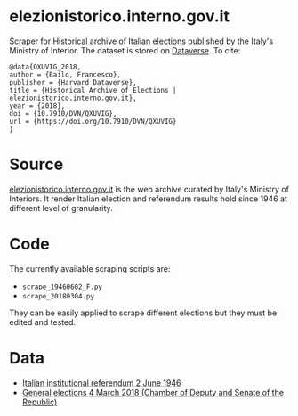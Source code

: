 # elezionistorico.interno.gov.it

Scraper for Historical archive of Italian elections published by the Italy's Ministry of Interior. The dataset is stored on [Dataverse](https://doi.org/10.7910/DVN/QXUVIG). To cite:

```
@data{QXUVIG_2018,
author = {Bailo, Francesco},
publisher = {Harvard Dataverse},
title = {Historical Archive of Elections | elezionistorico.interno.gov.it},
year = {2018},
doi = {10.7910/DVN/QXUVIG},
url = {https://doi.org/10.7910/DVN/QXUVIG}
}
```

# Source

[elezionistorico.interno.gov.it](http://elezionistorico.interno.gov.it/index.php?tpel=C&dtel=04/03/2018) is the web archive curated by Italy's Ministry of Interiors. It render Italian election and referendum results hold since 1946 at different level of granularity. 

# Code

The currently available scraping scripts are:
* `scrape_19460602_F.py`
* `scrape_20180304.py`

They can be easily applied to scrape different elections but they must be edited and tested. 


# Data
* [Italian institutional referendum 2 June 1946](open_details_19460602.md)
* [General elections 4 March 2018 (Chamber of Deputy and Senate of the Republic)](open_details_20180304.md)


